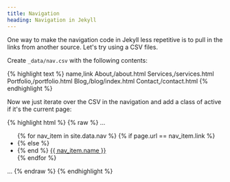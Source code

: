 ```yaml
---
title: Navigation
heading: Navigation in Jekyll
---
```

One way to make the navigation code in Jekyll less repetitive is to pull in the links from another source. Let's try using a CSV files.

Create `_data/nav.csv` with the following contents:

{% highlight text %}
name,link
About,/about.html
Services,/services.html
Portfolio,/portfolio.html
Blog,/blog/index.html
Contact,/contact.html
{% endhighlight %}

Now we just iterate over the CSV in the navigation and add a class of active if it's the current page:

{% highlight html %}
{% raw %}
...
<ul class="nav navbar-nav navbar-right">
  {% for nav_item in site.data.nav %}
    {% if page.url == nav_item.link %}
      <li class="active">
    {% else %}
      <li>
    {% end %}
      <a href="{{ nav_item.link }}">{{ nav_item.name }}</a>
    </li>
  {% endfor %}
</ul>
...
{% endraw %}
{% endhighlight %}
